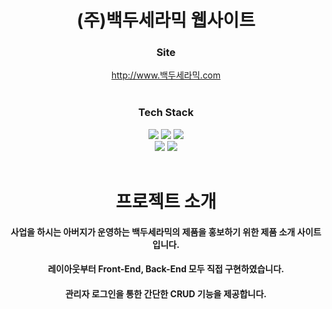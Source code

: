 <div align="center">  

# (주)백두세라믹 웹사이트
   
### Site
http://www.백두세라믹.com
<br/><br/>
### Tech Stack  

<img src="https://img.shields.io/badge/HTML5-e34f26?style=flat-square&logo=HTML5&logoColor=white"/>
<img src="https://img.shields.io/badge/CSS3-1572b6?style=flat-square&logo=CSS3&logoColor=white"/>
<img src="https://img.shields.io/badge/JavaScript-f7df1e?style=flat-square&logo=JavaScript&logoColor=white"/> <br/>
<img src="https://img.shields.io/badge/Laravel-ff2d20?style=flat-square&logo=Laravel&logoColor=white"/>
<img src="https://img.shields.io/badge/MariaDB-003545?style=flat-square&logo=MariaDB&logoColor=white"/>
<br/><br/>
  
# 프로젝트 소개
  
#### 사업을 하시는 아버지가 운영하는 백두세라믹의 제품을 홍보하기 위한 제품 소개 사이트입니다.<br/>
#### 레이아웃부터 Front-End, Back-End 모두 직접 구현하였습니다.<br/>
#### 관리자 로그인을 통한 간단한 CRUD 기능을 제공합니다.

</div>
